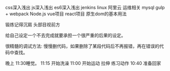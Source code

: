 css深入浅出
js深入浅出
es6深入浅出
jenkins linux 阿里云 运维相关
mysql
gulp + webpack
Node.js
vue项目
react项目
原生dom的基本用法


锻炼记得沉肩 头部目视前方

给自己设定一个不去完成就要承担一个很严重的后果的设定。

很精髓的调试方法: 慢慢删代码，如果删除了某段代码后不再报错，再在错误的代码中查找。

晚上
11:30睡觉。
11:15 开始洗澡
11:00 开始运动 拉伸 练习动作
10:40 准备回家








